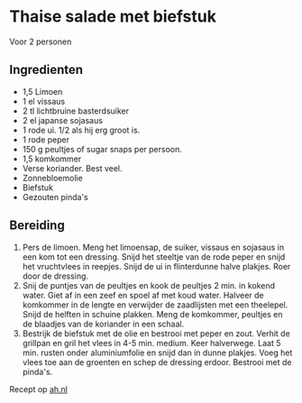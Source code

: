 # Thai­se sa­la­de met bief­stuk
Voor 2 personen

## Ingredienten
- 1,5 Limoen
- 1 el vissaus
- 2 tl lichtbruine basterdsuiker
- 2 el japanse sojasaus
- 1 rode ui. 1/2 als hij erg groot is.
- 1 rode peper
- 150 g peultjes of sugar snaps per persoon.
- 1,5 komkommer
- Verse koriander. Best veel.
- Zonnebloemolie
- Biefstuk
- Gezouten pinda's


## Bereiding
1. Pers de limoen. Meng het limoensap, de suiker, vissaus en sojasaus in een kom tot een dressing. Snijd het steeltje van de rode peper en snijd het vruchtvlees in reepjes. Snijd de ui in flinterdunne halve plakjes. Roer door de dressing.
2. Snij de puntjes van de peultjes en kook de peultjes 2 min. in kokend water. Giet af in een zeef en spoel af met koud water. Halveer de komkommer in de lengte en verwijder de zaadlijsten met een theelepel. Snijd de helften in schuine plakken. Meng de komkommer, peultjes en de blaadjes van de koriander in een schaal.
3. Bestrijk de biefstuk met de olie en bestrooi met peper en zout. Verhit de grillpan en gril het vlees in 4-5 min. medium. Keer halverwege. Laat 5 min. rusten onder aluminiumfolie en snijd dan in dunne plakjes. Voeg het vlees toe aan de groenten en schep de dressing erdoor. Bestrooi met de pinda's.

Recept op [ah.nl](https://www.ah.nl/allerhande/recept/R-R900700/thaise-salade-met-biefstuk-rijst-en-pinda-s)
